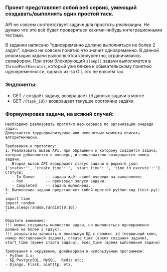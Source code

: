 ### Проект представляет собой веб сервис, умеющий создавать/выполнять один простой таск.
API не совсем соответствует задаче для простоты реализации. Не думаю что
это всё будет проверяться какими-нибудь интеграционными тестами.

В задании написано "одновременно должно выполняться не более 2 задач", однако
не совсем понятно что значит одновременно. В данной реализации задачи выполняются конкурентно,
ограничиваясь семафором. При этом блокирующий `sleep()` задачи выполняется в `ThreadPoolExecutor`,
который уже ближе к обывательскому понятию одновременности, однако из-за GIL это не вовсем так.

### Эндпоинты:
* GET `/` создаёт задачу, возвращает `id` данных задачи в монге
* GET `/{task_id}/` возвращает текущее состояние задачи

### Формулировка задачи, на всякий случай:
```
Необходимо реализовать прототип веб-сервиса по организации очереди задач.
Допускается труднореализуемые или непонятные моменты описать алгоритмически.

Требования к прототипу:
1. Реализовать вызов API, при обращении к которому создается задача, которая добавляется в очередь, и пользователю возвращается номер задачи.
   Второй вызов API возвращает статус задачи в формате json {'status:'', 'create_time":'', 'start_time':'', 'time_to_execute':''}.
Статусы:
   - In Queue     -- задача ждёт своей очереди на выполнение;
   - Run          -- произошел запуск задачи;
   - Completed    -- задача выполнена.
3. Выполнение задачи представляет собой простой python-код (test.py):
"
import time
import random
time.sleep(random.randint(0,10))
"

Обратите внимание:
!!! можно создавать множество задач, но выполняться одновременно должно не более 2 (двух).
!!! результаты записать в локальную БД с полями: id (первичный ключ, номер поставленной задачи), create_time (время создания задачи), start_time (время старта задачи), exec_time (время выполнения задачи)

Требования к окружению, фреймворкам и используемым программам:
- Python 3.x;
- БД PostgreSQL, MySQL,  Redis etc;
- Django, Flask, aiohttp, etx.
```
